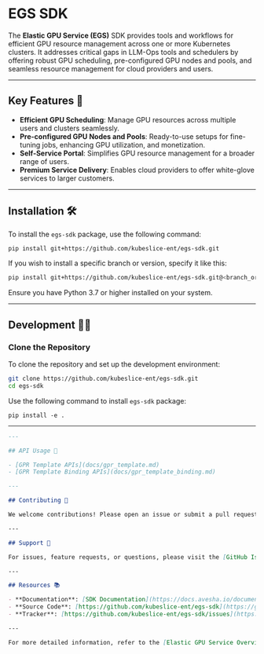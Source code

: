 
# EGS SDK

The **Elastic GPU Service (EGS)** SDK provides tools and workflows for efficient GPU resource management across one or more Kubernetes clusters. It addresses critical gaps in LLM-Ops tools and schedulers by offering robust GPU scheduling, pre-configured GPU nodes and pools, and seamless resource management for cloud providers and users.

---

## Key Features 🚀

- **Efficient GPU Scheduling**: Manage GPU resources across multiple users and clusters seamlessly.
- **Pre-configured GPU Nodes and Pools**: Ready-to-use setups for fine-tuning jobs, enhancing GPU utilization, and monetization.
- **Self-Service Portal**: Simplifies GPU resource management for a broader range of users.
- **Premium Service Delivery**: Enables cloud providers to offer white-glove services to larger customers.

---

## Installation 🛠️

To install the `egs-sdk` package, use the following command:

```bash
pip install git+https://github.com/kubeslice-ent/egs-sdk.git
```

If you wish to install a specific branch or version, specify it like this:

```bash
pip install git+https://github.com/kubeslice-ent/egs-sdk.git@<branch_or_tag_name>
```

Ensure you have Python 3.7 or higher installed on your system.

---

## Development 🧑‍💻

### Clone the Repository

To clone the repository and set up the development environment:

```bash
git clone https://github.com/kubeslice-ent/egs-sdk.git
cd egs-sdk
```

Use the following command to install `egs-sdk` package:
```
pip install -e .
```

---
```markdown
---

## API Usage 📘

- [GPR Template APIs](docs/gpr_template.md)
- [GPR Template Binding APIs](docs/gpr_template_binding.md)

---

## Contributing 🤝

We welcome contributions! Please open an issue or submit a pull request with your changes. Ensure you follow the project's coding standards and test your changes before submitting.

---

## Support 💬

For issues, feature requests, or questions, please visit the [GitHub Issues](https://github.com/kubeslice-ent/egs-sdk/issues) page.

---

## Resources 📚

- **Documentation**: [SDK Documentation](https://docs.avesha.io/documentation/enterprise-egs/1.14.0/category/python-sdk-reference/)
- **Source Code**: [https://github.com/kubeslice-ent/egs-sdk](https://github.com/kubeslice-ent/egs-sdk)
- **Tracker**: [https://github.com/kubeslice-ent/egs-sdk/issues](https://github.com/kubeslice-ent/egs-sdk/issues)

---

For more detailed information, refer to the [Elastic GPU Service Overview](https://docs.avesha.io/documentation/enterprise-egs/1.14.0/overview/)

